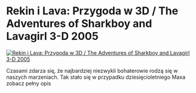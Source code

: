 Rekin i Lava: Przygoda w 3D / The Adventures of Sharkboy and Lavagirl 3-D 2005 
=============
[![Rekin i Lava: Przygoda w 3D / The Adventures of Sharkboy and Lavagirl 3-D 2005 ](http://vidos.pl/images/player.gif)](http://vidos.pl/rekin-i-lava-przygoda-w-3d-the-adventures-of-sharkboy-and-lavagirl-3-d-2005)

 Czasami zdarza się, że najbardziej niezwykli bohaterowie rodzą się w naszych marzeniach. Tak stało się w przypadku dziesięcioletniego Maxa zobacz pełny opis
